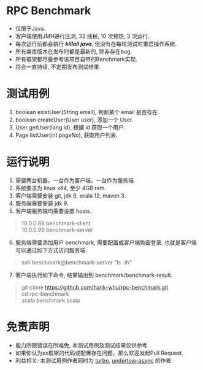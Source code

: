 # RPC Benchmark
 - 仅限于Java.
 - 客户端使用JMH进行压测, 32 线程, 10 次预热, 3 次运行.
 - 每次运行前都会执行 ***killall java***, 但没有在每轮测试时重启操作系统.
 - 所有类库版本在发布时都是最新的, 除非存在bug.
 - 所有框架都尽量参考该项目自带的Benchmark实现.
 - 将会一直持续, 不定期发布测试结果.

# 测试用例
 1. boolean existUser(String email), 判断某个 email 是否存在.
 2. boolean createUser(User user), 添加一个 User.
 3. User getUser(long id), 根据 id 获取一个用户.
 4. Page<User> listUser(int pageNo), 获取用户列表.

# 运行说明
1. 需要两台机器，一台作为客户端，一台作为服务端.
2. 系统要求为 linux x64, 至少 4GB ram.
3. 客户端需要安装 git, jdk 9, scala 12, maven 3.
4. 服务端需要安装 jdk 9.
5. 客户端服务端均需要设置 hosts.
> 10.0.0.88 benchmark-client<br>
> 10.0.0.99 benchmark-server

6. 服务端需要添加用户 benchmark, 需要配置成客户端免密登录, 也就是客户端可以通过如下方式访问服务端.
> ssh benchmark@benchmark-server "ls -lh"

7. 客户端执行如下命令, 结果输出到 benchmark/benchmark-result.
> git clone https://github.com/hank-whu/rpc-benchmark.git<br>
> cd rpc-benchmark<br>
> scala benchmark.scala

# 免责声明
 - 能力所限错误在所难免, 本测试用例及测试结果仅供参考.
 - 如果你认为xx框架的代码或配置存在问题，那么欢迎发起Pull Request.
 - 利益相关: 本测试用例作者同时为 [turbo](https://github.com/hank-whu/turbo-rpc), [undertow-async](https://github.com/hank-whu/undertow-async) 的作者.